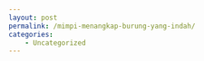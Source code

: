 ```yaml
---
layout: post
permalink: /mimpi-menangkap-burung-yang-indah/
categories:
    - Uncategorized
---
```


